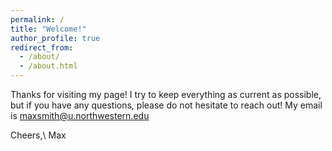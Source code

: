 ```yaml
---
permalink: /
title: "Welcome!"
author_profile: true
redirect_from: 
  - /about/
  - /about.html
---
```


Thanks for visiting my page! I try to keep everything as current as possible, but if you have any questions, please do not hesitate to reach out! My email is [maxsmith@u.northwestern.edu](mailto:maxsmith@u.northwestern.edu)


Cheers,\ 
Max